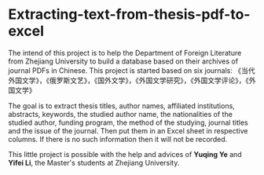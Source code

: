 # Extracting-text-from-thesis-pdf-to-excel
The intend of this project is to help the Department of Foreign Literature from Zhejiang University to build a database based on their archives of journal PDFs in Chinese. This project is started based on six journals: 《当代外国文学》，《俄罗斯文艺》，《国外文学》，《外国文学研究》，《外国文学评论》，《外国文学》

The goal is to extract thesis titles, author names, affiliated institutions, abstracts, keywords, the studied author name, the nationalities of the studied author, funding program, the method of the studying, journal titles and the issue of the journal. Then put them in an Excel sheet in respective columns. If there is no such information then it will not be recorded.

This little project is possible with the help and advices of **Yuqing Ye** and **Yifei Li**, the Master's students at Zhejiang University.
